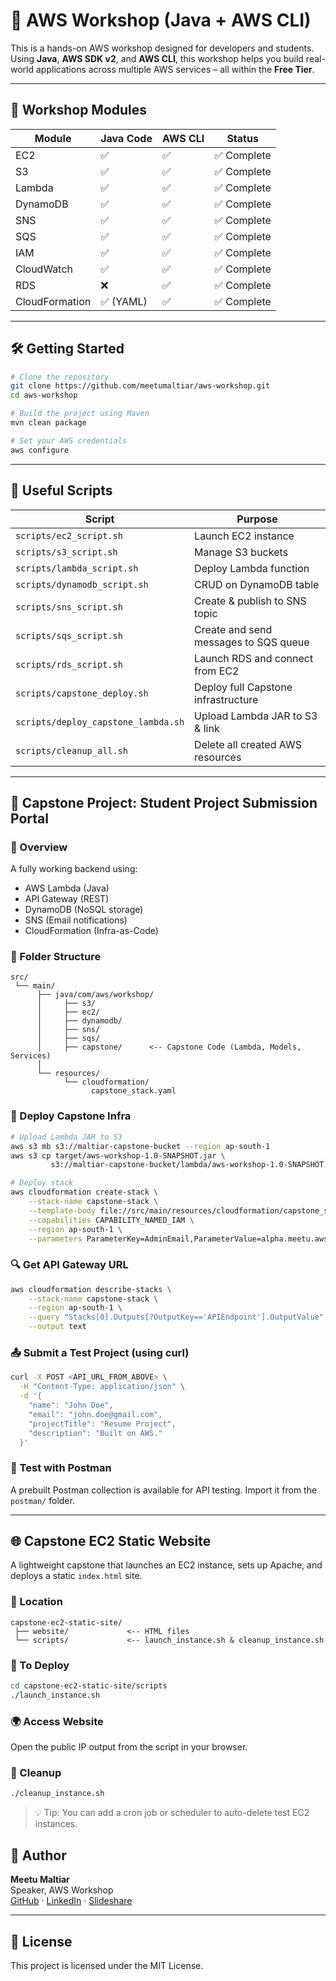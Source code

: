 # 🚀 AWS Workshop (Java + AWS CLI)

This is a hands-on AWS workshop designed for developers and students. Using **Java**, **AWS SDK v2**, and **AWS CLI**, this workshop helps you build real-world applications across multiple AWS services – all within the **Free Tier**.

---

## 🧱 Workshop Modules

| Module         | Java Code | AWS CLI | Status        |
|----------------|-----------|---------|---------------|
| EC2            | ✅        | ✅      | ✅ Complete   |
| S3             | ✅        | ✅      | ✅ Complete   |
| Lambda         | ✅        | ✅      | ✅ Complete   |
| DynamoDB       | ✅        | ✅      | ✅ Complete   |
| SNS            | ✅        | ✅      | ✅ Complete   |
| SQS            | ✅        | ✅      | ✅ Complete   |
| IAM            | ✅        | ✅      | ✅ Complete   |
| CloudWatch     | ✅        | ✅      | ✅ Complete   |
| RDS            | ❌        | ✅      | ✅ Complete   |
| CloudFormation | ✅ (YAML) | ✅      | ✅ Complete   |

---

## 🛠 Getting Started

```bash
# Clone the repository
git clone https://github.com/meetumaltiar/aws-workshop.git
cd aws-workshop

# Build the project using Maven
mvn clean package

# Set your AWS credentials
aws configure
```

---

## 📜 Useful Scripts

| Script                        | Purpose                                |
|------------------------------|----------------------------------------|
| `scripts/ec2_script.sh`      | Launch EC2 instance                    |
| `scripts/s3_script.sh`       | Manage S3 buckets                      |
| `scripts/lambda_script.sh`   | Deploy Lambda function                 |
| `scripts/dynamodb_script.sh` | CRUD on DynamoDB table                 |
| `scripts/sns_script.sh`      | Create & publish to SNS topic         |
| `scripts/sqs_script.sh`      | Create and send messages to SQS queue |
| `scripts/rds_script.sh`      | Launch RDS and connect from EC2       |
| `scripts/capstone_deploy.sh` | Deploy full Capstone infrastructure   |
| `scripts/deploy_capstone_lambda.sh` | Upload Lambda JAR to S3 & link |
| `scripts/cleanup_all.sh`     | Delete all created AWS resources      |

---

## 💼 Capstone Project: Student Project Submission Portal

### 🧩 Overview

A fully working backend using:
- AWS Lambda (Java)
- API Gateway (REST)
- DynamoDB (NoSQL storage)
- SNS (Email notifications)
- CloudFormation (Infra-as-Code)

### 📁 Folder Structure

```
src/
 └── main/
      ├── java/com/aws/workshop/
      │     ├── s3/
      │     ├── ec2/
      │     ├── dynamodb/
      │     ├── sns/
      │     ├── sqs/
      │     ├── capstone/      <-- Capstone Code (Lambda, Models, Services)
      │
      └── resources/
            └── cloudformation/
                  capstone_stack.yaml
```

### 🚀 Deploy Capstone Infra

```bash
# Upload Lambda JAR to S3
aws s3 mb s3://maltiar-capstone-bucket --region ap-south-1
aws s3 cp target/aws-workshop-1.0-SNAPSHOT.jar \
         s3://maltiar-capstone-bucket/lambda/aws-workshop-1.0-SNAPSHOT.jar

# Deploy stack
aws cloudformation create-stack \
    --stack-name capstone-stack \
    --template-body file://src/main/resources/cloudformation/capstone_stack.yaml \
    --capabilities CAPABILITY_NAMED_IAM \
    --region ap-south-1 \
    --parameters ParameterKey=AdminEmail,ParameterValue=alpha.meetu.aws@gmail.com
```

### 🔍 Get API Gateway URL

```bash
aws cloudformation describe-stacks \
    --stack-name capstone-stack \
    --region ap-south-1 \
    --query "Stacks[0].Outputs[?OutputKey=='APIEndpoint'].OutputValue" \
    --output text
```

### 📤 Submit a Test Project (using curl)

```bash
curl -X POST <API_URL_FROM_ABOVE> \
  -H "Content-Type: application/json" \
  -d '{
    "name": "John Doe",
    "email": "john.doe@gmail.com",
    "projectTitle": "Resume Project",
    "description": "Built on AWS."
  }'
```

### 🧪 Test with Postman

A prebuilt Postman collection is available for API testing. Import it from the `postman/` folder.

---

## 🌐 Capstone EC2 Static Website

A lightweight capstone that launches an EC2 instance, sets up Apache, and deploys a static `index.html` site.

### 🧰 Location
```
capstone-ec2-static-site/
 ├── website/             <-- HTML files
 └── scripts/             <-- launch_instance.sh & cleanup_instance.sh
```

### 🚀 To Deploy
```bash
cd capstone-ec2-static-site/scripts
./launch_instance.sh
```

### 🌍 Access Website

Open the public IP output from the script in your browser.

### 🧹 Cleanup
```bash
./cleanup_instance.sh
```

> 💡 Tip: You can add a cron job or scheduler to auto-delete test EC2 instances.

## 🙌 Author

**Meetu Maltiar**  
Speaker, AWS Workshop  
[GitHub](https://github.com/meetumaltiar) · [LinkedIn](https://www.linkedin.com/in/mmaltiar/) · [Slideshare](https://www.slideshare.net/meetumaltiar)

---

## 🏁 License

This project is licensed under the MIT License.

